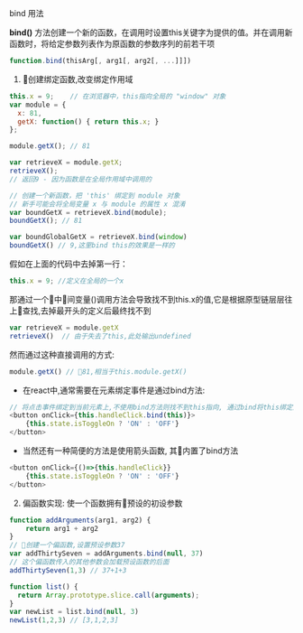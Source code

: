 bind 用法 <br>

**bind()** 方法创建一个新的函数，在调用时设置this关键字为提供的值。并在调用新函数时，将给定参数列表作为原函数的参数序列的前若干项

```JavaScript
function.bind(thisArg[, arg1[, arg2[, ...]]])
```

1. 创建绑定函数,改变绑定作用域 <br>
``` JavaScript
this.x = 9;    // 在浏览器中，this指向全局的 "window" 对象
var module = {
  x: 81,
  getX: function() { return this.x; }
};

module.getX(); // 81

var retrieveX = module.getX;
retrieveX();   
// 返回9 - 因为函数是在全局作用域中调用的

// 创建一个新函数，把 'this' 绑定到 module 对象
// 新手可能会将全局变量 x 与 module 的属性 x 混淆
var boundGetX = retrieveX.bind(module);
boundGetX(); // 81

var boundGlobalGetX = retrieveX.bind(window)
boundGetX() // 9,这里bind this的效果是一样的
```

假如在上面的代码中去掉第一行：
``` JavaScript
this.x = 9; //定义在全局的一个x
```
那通过一个中间变量()调用方法会导致找不到this.x的值,它是根据原型链层层往上查找,去掉最开头的定义后最终找不到
``` javascript
var retrieveX = module.getX
retrieveX()  // 由于失去了this,此处输出undefined
```
然而通过这种直接调用的方式:
```JavaScript
module.getX() // 81,相当于this.module.getX()
```

* 在react中,通常需要在元素绑定事件是通过bind方法:
```JavaScript
// 将点击事件绑定到当前元素上,不使用bind方法则找不到this指向, 通过bind将this绑定到当前元素上
<button onClick={this.handleClick.bind(this)}>
    {this.state.isToggleOn ? 'ON' : 'OFF'}
</button>
```
* 当然还有一种简便的方法是使用箭头函数, 其内置了bind方法
```JavaScript
<button onClick={()=>{this.handleClick}}
    {this.state.isToggleOn ? 'ON' : 'OFF'}
</button>
```

2. 偏函数实现: 使一个函数拥有预设的初设参数
```JavaScript
function addArguments(arg1, arg2) {
    return arg1 + arg2
}
// 创建一个偏函数,设置预设参数37
var addThirtySeven = addArguments.bind(null, 37)
// 这个偏函数传入的其他参数会加载预设函数的后面
addThirtySeven(1,3) // 37+1+3

function list() {
  return Array.prototype.slice.call(arguments);
}
var newList = list.bind(null, 3)
newList(1,2,3) // [3,1,2,3]
```
